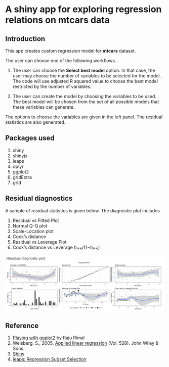 # A shiny app for exploring regression relations on mtcars data

## Introduction

This app creates custom regression model for **mtcars** dataset.

The user can choose one of the following workflows.

1.  The user can choose the **Select best model** option. In that case,
    the user may choose the number of variables to be selected for the
    model. The code will use adjusted R squared value to choose the best
    model restricted by the number of variables.

2.  The user can create the model by choosing the variables to be used.
    The best model will be chosen from the set of all possible models
    that these variables can generate.

The options to choose the variables are given in the left panel. The
residual statistics are also generated.

## Packages used

1.  shiny
2.  shinyjs
3.  leaps
4.  dplyr
5.  ggplot2
6.  gridExtra
7.  grid

## Residual diagnostics

A sample of residual statistics is given below. The diagnostic plot
includes

1.  Residual vs Fitted Plot
2.  Normal Q-Q plot
3.  Scale-Location plot
4.  Cook’s distance
5.  Residual vs Leverage Plot
6.  Cook’s distance vs Leverage
    *h*<sub>*i**i*</sub>/(1−*h*<sub>*i**i*</sub>)

![Residual diagnostics](Residual_diag.PNG)

## Reference

1.  [Playing with ggplot2](https://rpubs.com/therimalaya/43190) by Raju
    Rimal
2.  Weisberg, S., 2005. [Applied linear
    regression](http://www.ru.ac.bd/wp-content/uploads/sites/25/2019/03/304_03_Weisberg-Applied-Linear-Regression-Wiley-2013.pdf)
    (Vol. 528). John Wiley & Sons.
3.  [Shiny](https://cran.r-project.org/web/packages/shiny/index.html)
4.  [leaps: Regression Subset
    Selection](https://cran.r-project.org/web/packages/leaps/leaps.pdf)
